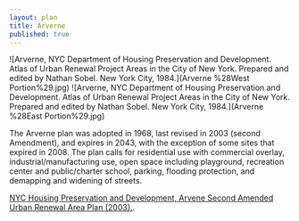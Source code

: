 ```yaml
---
layout: plan
title: Arverne
published: true
---
```


<!---![Arverne, NYC Department of Housing Preservation and Development. Community Development Progress Report: 1968. Prepared and edited by Nathan Sobel. New York City, 1968.](Arverne 1968 I.png)
![Arverne, NYC Department of Housing Preservation and Development. Community Development Progress Report: 1968. Prepared and edited by Nathan Sobel. New York City, 1968.](Arverne 1968 II.png)-->
![Arverne, NYC Department of Housing Preservation and Development. Atlas of Urban Renewal Project Areas in the City of New York. Prepared and edited by Nathan Sobel. New York City, 1984.](Arverne %28West Portion%29.jpg)
![Arverne, NYC Department of Housing Preservation and Development. Atlas of Urban Renewal Project Areas in the City of New York. Prepared and edited by Nathan Sobel. New York City, 1984.](Arverne %28East Portion%29.jpg)

The Arverne plan was adopted in 1968, last revised in 2003 (second Amendment), and expires in 2043, with the exception of some sites that expired in 2008. The plan calls for residential use with commercial overlay, industrial/manufacturing use, open space including playground, recreation center and public/charter school, parking, flooding protection, and demapping and widening of streets.

[NYC Housing Preservation and Development, Arvene Second Amended Urban Renewal Area Plan (2003).](https://www.nyc.gov/assets/hpd/downloads/pdfs/services/arverne-second-amended-urp.pdf). 

